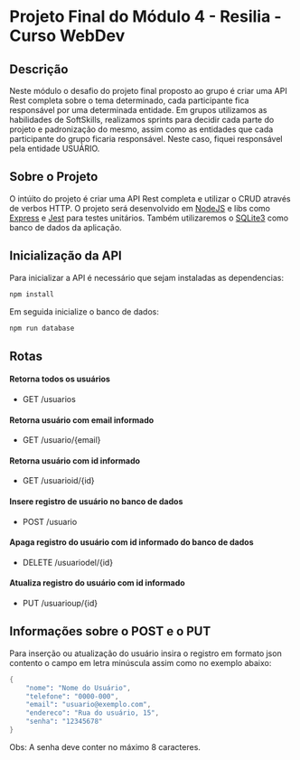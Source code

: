 # Projeto Final do Módulo 4 - Resilia - Curso WebDev


## Descrição
Neste módulo o desafio do projeto final proposto ao grupo é criar uma API Rest completa sobre o tema determinado, cada participante fica responsável por uma determinada entidade. Em grupos utilizamos as habilidades de SoftSkills, realizamos sprints para decidir cada parte do projeto e padronização do mesmo, assim como as entidades que cada participante do grupo ficaria responsável. Neste caso, fiquei responsável pela entidade USUÁRIO.

## Sobre o Projeto
O intúito do projeto é criar uma API Rest completa e utilizar o CRUD através de verbos HTTP. O projeto será desenvolvido em [NodeJS](https://nodejs.org/en/about/) e libs como [Express](https://expressjs.com/) e [Jest](https://jestjs.io/pt-BR/) para testes unitários. Também utilizaremos o [SQLite3](https://www.npmjs.com/package/sqlite3) como banco de dados da aplicação.


## Inicialização da API
Para inicializar a API é necessário que sejam instaladas as dependencias:
``` sh
npm install

``` 
Em seguida inicialize o banco de dados:
``` sh
npm run database
``` 

## Rotas

#### Retorna todos os usuários
* GET     /usuarios
#### Retorna usuário com email informado
* GET     /usuario/{email}
#### Retorna usuário com id informado
* GET     /usuarioid/{id}
#### Insere registro de usuário no banco de dados
* POST    /usuario
#### Apaga registro do usuário com id informado do banco de dados
* DELETE  /usuariodel/{id}
#### Atualiza registro do usuário com id informado
* PUT     /usuarioup/{id}

## Informações sobre o POST e o PUT
Para inserção ou atualização do usuário insira o registro em formato json contento o campo em letra minúscula assim como no exemplo abaixo:

``` s
{
    "nome": "Nome do Usuário",
    "telefone": "0000-000",
    "email": "usuario@exemplo.com",
    "endereco": "Rua do usuário, 15",
    "senha": "12345678"
}

```
Obs: A senha deve conter no máximo 8 caracteres.







